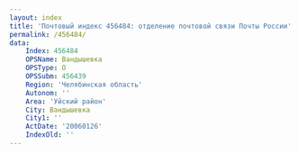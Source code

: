 ```yaml
---
layout: index
title: 'Почтовый индекс 456484: отделение почтовой связи Почты России'
permalink: /456484/
data:
    Index: 456484
    OPSName: Вандышевка
    OPSType: О
    OPSSubm: 456439
    Region: 'Челябинская область'
    Autonom: ''
    Area: 'Уйский район'
    City: Вандышевка
    City1: ''
    ActDate: '20060126'
    IndexOld: ''
---
```

